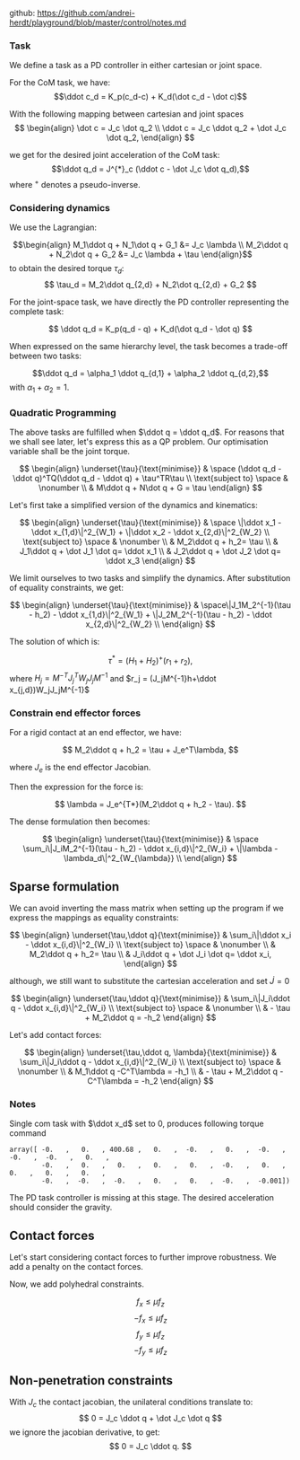 github: https://github.com/andrei-herdt/playground/blob/master/control/notes.md

### Task
We define a task as a PD controller in either cartesian or joint space.

For the CoM task, we have:
$$\ddot c_d = K_p(c_d-c) + K_d(\dot c_d - \dot c)$$

With the following mapping between cartesian and joint spaces
$$
\begin{align}
\dot c = J_c \dot q_2 \\
\ddot c = J_c \ddot q_2 + \dot J_c \dot q_2,
\end{align}
$$

we get for the desired joint acceleration of the CoM task:
$$\ddot q_d = J^{*}_c (\ddot c - \dot J_c \dot q_d),$$
where $^{+}$ denotes a pseudo-inverse.

### Considering dynamics
We use the Lagrangian:

$$\begin{align}
M_1\ddot q + N_1\dot q + G_1 &= J_c \lambda \\
M_2\ddot q + N_2\dot q + G_2 &= J_c \lambda + \tau
\end{align}$$
to obtain the desired torque $\tau_d$:
$$ \tau_d = M_2\ddot q_{2,d} + N_2\dot q_{2,d} + G_2 $$

For the joint-space task, we have directly the PD controller representing the complete task:

$$ \ddot q_d = K_p(q_d - q) + K_d(\dot q_d - \dot q) $$

When expressed on the same hierarchy level, the task becomes a trade-off between two tasks:

$$\ddot q_d = \alpha_1 \ddot q_{d,1} + \alpha_2 \ddot q_{d,2},$$
with $\alpha_1 + \alpha_2 = 1$.

### Quadratic Programming

The above tasks are fulfilled when $\ddot q = \ddot q_d$. For reasons that we shall see later, let's express this as a QP problem.
Our optimisation variable shall be the joint torque.

$$
\begin{align}
\underset{\tau}{\text{minimise}} & \space (\ddot q_d - \ddot q)^TQ(\ddot q_d - \ddot q) + \tau^TR\tau \\
\text{subject to} \space & \nonumber \\
& M\ddot q + N\dot q + G = \tau
\end{align}
$$

Let's first take a simplified version of the dynamics and kinematics:

$$
\begin{align}
\underset{\tau}{\text{minimise}} & \space \|\ddot x_1 - \ddot x_{1,d}\|^2_{W_1} +  \|\ddot x_2 - \ddot x_{2,d}\|^2_{W_2}  \\
\text{subject to} \space & \nonumber \\
& M_2\ddot q + h_2= \tau \\
& J_1\ddot q + \dot J_1 \dot q= \ddot x_1 \\
& J_2\ddot q + \dot J_2 \dot q= \ddot x_3
\end{align}
$$

We limit ourselves to two tasks and simplify the dynamics.
After substitution of equality constraints, we get:

$$
\begin{align}
\underset{\tau}{\text{minimise}} & \space\|J_1M_2^{-1}(\tau - h_2) - \ddot x_{1,d}\|^2_{W_1} +  \|J_2M_2^{-1}(\tau - h_2) - \ddot x_{2,d}\|^2_{W_2}  \\
\end{align}
$$

The solution of which is:

$$
\tau^* = (H_1+H_2)^+(r_1+r_2), 
$$
where $H_j = M^{-T}J_j^TW_jJ_jM^{-1}$ and $r_j = (J_jM^{-1}h+\ddot x_{j,d})W_jJ_jM^{-1}$

### Constrain end effector forces
For a rigid contact at an end effector, we have:

$$
M_2\ddot q + h_2 = \tau + J_e^T\lambda,
$$

where $J_e$ is the end effector Jacobian.

Then the expression for the force is:

$$
\lambda = J_e^{T*}(M_2\ddot q + h_2 - \tau).
$$

The dense formulation then becomes:

$$
\begin{align}
\underset{\tau}{\text{minimise}} & \space \sum_i\|J_iM_2^{-1}(\tau - h_2) - \ddot x_{i,d}\|^2_{W_i} +  \|\lambda - \lambda_d\|^2_{W_{\lambda}}  \\
\end{align}
$$

## Sparse formulation
We can avoid inverting the mass matrix when setting up the program if we express the mappings as equality constraints:

$$
\begin{align}
\underset{\tau,\ddot q}{\text{minimise}} & \sum_i\|\ddot x_i - \ddot x_{i,d}\|^2_{W_i}  \\ \text{subject to} \space & \nonumber \\
& M_2\ddot q + h_2= \tau \\
& J_i\ddot q + \dot J_i \dot q= \ddot x_i,
\end{align}
$$

although, we still want to substitute the cartesian acceleration and set $\dot J = 0$

$$
\begin{align}
\underset{\tau,\ddot q}{\text{minimise}} & \sum_i\|J_i\ddot q - \ddot x_{i,d}\|^2_{W_i}  \\ \text{subject to} \space & \nonumber \\
& - \tau + M_2\ddot q  = -h_2
\end{align}
$$

Let's add contact forces:

$$
\begin{align}
\underset{\tau,\ddot q, \lambda}{\text{minimise}} & \sum_i\|J_i\ddot q - \ddot x_{i,d}\|^2_{W_i}  \\ \text{subject to} \space & \nonumber \\
& M_1\ddot q -C^T\lambda = -h_1 \\
& - \tau + M_2\ddot q -C^T\lambda = -h_2
\end{align}
$$


### Notes
Single com task with $\ddot x_d$ set to 0, produces following torque command

```
array([ -0.   ,   0.   , 400.68 ,   0.   ,  -0.   ,   0.   ,  -0.   ,  -0.   ,  -0.   ,   0.   ,
        -0.   ,   0.   ,   0.   ,   0.   ,   0.   ,  -0.   ,   0.   ,   0.   ,   0.   ,   0.   ,
        -0.   ,  -0.   ,  -0.   ,   0.   ,   0.   ,  -0.   ,  -0.001])
```

The PD task controller is missing at this stage. The desired acceleration should consider the gravity.


## Contact forces

Let's start considering contact forces to further improve robustness.
We add a penalty on the contact forces.

Now, we add polyhedral constraints.

$$f_x \leq \mu f_z$$
$$-f_x \leq \mu f_z$$
$$f_y \leq \mu f_z$$
$$-f_y \leq \mu f_z$$

## Non-penetration constraints
With $J_c$ the contact jacobian, the unilateral conditions translate to:
$$
0 = J_c \ddot q + \dot J_c \dot q
$$
we ignore the jacobian derivative, to get:
$$
0 = J_c \ddot q.
$$
